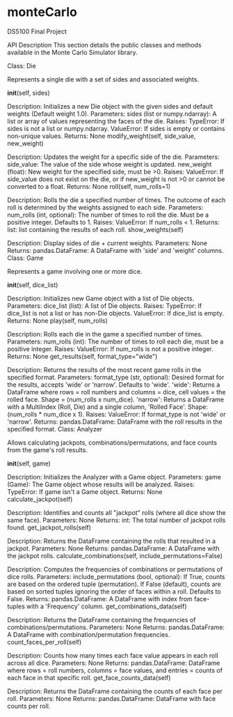 # monteCarlo
DS5100 Final Project





API Description
This section details the public classes and methods available in the Monte Carlo Simulator library.

Class: Die

Represents a single die with a set of sides and associated weights.

__init__(self, sides)

Description: Initializes a new Die object with the given sides and default weights (Default weight 1.0).
Parameters:
sides (list or numpy.ndarray): A list or array of values representing the faces of the die.
Raises:
TypeError: If sides is not a list or numpy.ndarray.
ValueError: If sides is empty or contains non-unique values.
Returns: None
modify_weight(self, side_value, new_weight)

Description: Updates the weight for a specific side of the die.
Parameters:
side_value: The value of the side whose weight is updated.
new_weight (float): New weight for the specified side, must be >0.
Raises:
ValueError: If side_value does not exist on the die, or if new_weight is not >0 or cannot be converted to a float.
Returns: None
roll(self, num_rolls=1)

Description: Rolls the die a specified number of times. The outcome of each roll is determined by the weights assigned to each side.
Parameters:
num_rolls (int, optional): The number of times to roll the die. Must be a positive integer. Defaults to 1.
Raises:
ValueError: If num_rolls &lt; 1.
Returns:
list: list containing the results of each roll.
show_weights(self)

Description: Display sides of die + current weights.
Parameters: None
Returns:
pandas.DataFrame: A DataFrame with 'side' and 'weight' columns.
Class: Game

Represents a game involving one or more dice.

__init__(self, dice_list)

Description: Initializes new Game object with a list of Die objects.
Parameters:
dice_list (list): A list of Die objects.
Raises:
TypeError: If dice_list is not a list or has non-Die objects.
ValueError: If dice_list is empty.
Returns: None
play(self, num_rolls)

Description: Rolls each die in the game a specified number of times.
Parameters:
num_rolls (int): The number of times to roll each die, must be a positive integer.
Raises:
ValueError: If num_rolls is not a positive integer.
Returns: None
get_results(self, format_type="wide")

Description: Returns the results of the most recent game rolls in the specified format.
Parameters:
format_type (str, optional): Desired format for the results, accepts 'wide' or 'narrow'. Defaults to 'wide'.
'wide': Returns a DataFrame where rows = roll numbers and columns = dice, cell values = the rolled face. Shape = (num_rolls x num_dice).
'narrow': Returns a DataFrame with a MultiIndex (Roll, Die) and a single column, 'Rolled Face'. Shape: (num_rolls * num_dice x 1).
Raises:
ValueError: If format_type is not 'wide' or 'narrow'.
Returns:
pandas.DataFrame: DataFrame with the roll results in the specified format.
Class: Analyzer

Allows calculating jackpots, combinations/permutations, and face counts from the game's roll results.

__init__(self, game)

Description: Initializes the Analyzer with a Game object.
Parameters:
game (Game): The Game object whose results will be analyzed.
Raises:
TypeError: If game isn't a Game object.
Returns: None
calculate_jackpot(self)

Description: Identifies and counts all "jackpot" rolls (where all dice show the same face).
Parameters: None
Returns:
int: The total number of jackpot rolls found.
get_jackpot_rolls(self)

Description: Returns the DataFrame containing the rolls that resulted in a jackpot.
Parameters: None
Returns:
pandas.DataFrame: A DataFrame with the jackpot rolls.
calculate_combinations(self, include_permutations=False)

Description: Computes the frequencies of combinations or permutations of dice rolls.
Parameters:
include_permutations (bool, optional): If True, counts are based on the ordered tuple (permutation). If False (default), counts are based on sorted tuples ignoring the order of faces within a roll. Defaults to False.
Returns:
pandas.DataFrame: A DataFrame with index from face-tuples with a 'Frequency' column.
get_combinations_data(self)

Description: Returns the DataFrame containing the frequencies of combinations/permutations.
Parameters: None
Returns:
pandas.DataFrame: A DataFrame with combination/permutation frequencies.
count_faces_per_roll(self)

Description: Counts how many times each face value appears in each roll across all dice.
Parameters: None
Returns:
pandas.DataFrame: DataFrame where rows = roll numbers, columns = face values, and entries = counts of each face in that specific roll.
get_face_counts_data(self)

Description: Returns the DataFrame containing the counts of each face per roll.
Parameters: None
Returns:
pandas.DataFrame: DataFrame with face counts per roll.

